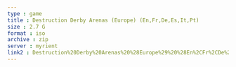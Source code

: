 ```yaml
---
type : game
title : Destruction Derby Arenas (Europe) (En,Fr,De,Es,It,Pt)
size : 2.7 G
format : iso
archive : zip
server : myrient
link2 : Destruction%20Derby%20Arenas%20%28Europe%29%20%28En%2CFr%2CDe%2CEs%2CIt%2CPt%29
---
```

